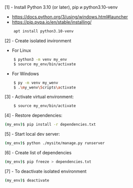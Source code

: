 [1] - Install Python 3.10 (or later), pip и python3.10-venv
* https://docs.python.org/3/using/windows.html#launcher
* https://pip.pypa.io/en/stable/installing/
```bash
    apt install python3.10-venv
```


[2] - Create isolated invironment
* For Linux
```bash
    $ python3 -m venv my_env
    $ source my_env/bin/activate
```
* For Windows
```bash
    $ py -m venv my_wenv
    $ .\my_wenv\Scripts\activate
```


[3] - Activate virtual environment:

```bash
    $ source my_env/bin/activate
```


[4] - Restore dependencies:
```bash
(my_env)$ pip install -r dependencies.txt
```


[5] - Start local dev server:
```bash
(my_env)$ python ./mysite/manage.py runserver
```


[6] - Create list of dependencies
```bash
(my_env)$ pip freeze > dependencies.txt
```


[7] - To deactivate isolated environment
```bash
(my_env)$ deactivate
```